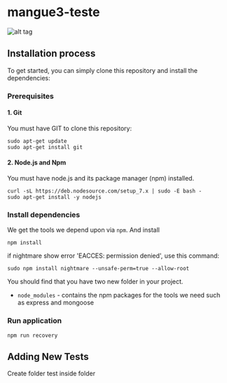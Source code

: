 # mangue3-teste
![alt tag](http://ctnovatec.com.br/wp-content/uploads/2015/03/nodejs-logo.png)

## Installation process

To get started, you can simply clone this repository and install the dependencies:

### Prerequisites

#### 1. Git

You must have GIT to clone this repository:

```
sudo apt-get update
sudo apt-get install git
```

#### 2. Node.js and Npm

You must have node.js and its package manager (npm) installed.

```
curl -sL https://deb.nodesource.com/setup_7.x | sudo -E bash -
sudo apt-get install -y nodejs
```

### Install dependencies

We get the tools we depend upon via `npm`. And install 

```
npm install
```

if nightmare show error 'EACCES: permission denied', use this command:

```
sudo npm install nightmare --unsafe-perm=true --allow-root
```

You should find that you have two new folder in your project.

* `node_modules` - contains the npm packages for the tools we need such as express and mongoose

### Run application
```
npm run recovery
```

## Adding New Tests

Create folder test inside folder
